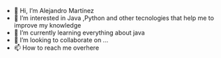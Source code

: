 - 👋 Hi, I’m Alejandro Martínez
- 👀 I’m interested in Java ,Python and other tecnologies that help me to improve my knowledge 
- 🌱 I’m currently learning everything about java
- 💞️ I’m looking to collaborate on ...
- 📫 How to reach me overhere

<!---
Alejandro13/Alejandro13 is a ✨ special ✨ repository because its `README.md` (this file) appears on your GitHub profile.
You can click the Preview link to take a look at your changes.
--->

